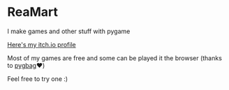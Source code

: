 # ReaMart
I make games and other stuff with pygame

[Here's my itch.io profile](https://reamart.itch.io/)

Most of my games are free and some can be played it the browser (thanks to [pygbag](https://github.com/pygame-web/pygbag)❤️)

Feel free to try one :)
